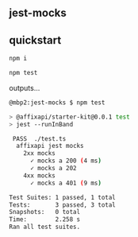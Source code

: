 ## jest-mocks

## quickstart

```bash
npm i

npm test
```

outputs...

```bash
@mbp2:jest-mocks $ npm test

> @affixapi/starter-kit@0.0.1 test
> jest --runInBand

 PASS  ./test.ts
  affixapi jest mocks
    2xx mocks
      ✓ mocks a 200 (4 ms)
      ✓ mocks a 202
    4xx mocks
      ✓ mocks a 401 (9 ms)

Test Suites: 1 passed, 1 total
Tests:       3 passed, 3 total
Snapshots:   0 total
Time:        2.258 s
Ran all test suites.
```
